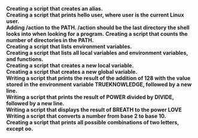 **Creating a script that creates an alias.**<br>
**Creating a script that prints hello user, where user is the current Linux user.**<br>
**Adding /action to the PATH. /action should be the last directory the shell looks into when looking for a program.**
**Creating a script that counts the number of directories in the PATH.**<br>
**Creating a script that lists environment variables.**<br>
**Creating a script that lists all local variables and environment variables, and functions.**<br>
**Creating a script that creates a new local variable.**<br>
**Creating a script that creates a new global variable.**<br>
**Writing a script that prints the result of the addition of 128 with the value stored in the environment variable TRUEKNOWLEDGE, followed by a new line.**<br>
**Writing a script that prints the result of POWER divided by DIVIDE, followed by a new line.**<br>
**Writing a script that displays the result of BREATH to the power LOVE**<br>
**Writing a script that converts a number from base 2 to base 10.**<br>
**Creating a script that prints all possible combinations of two letters, except oo.**<br>
